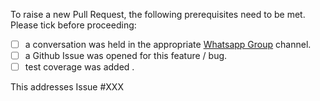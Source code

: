 To raise a new Pull Request, the following prerequisites need to be met. Please tick before proceeding:

- [ ] a conversation was held in the appropriate [Whatsapp Group](https://chat.whatsapp.com/El6d3aAc6pYLEDEdQPVABY) channel.
- [ ] a Github Issue was opened for this feature / bug.
- [ ] test coverage was added .

This addresses Issue #XXX
